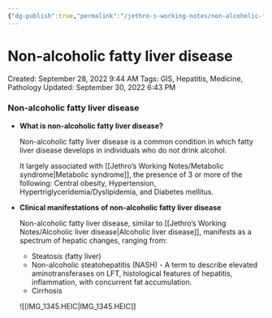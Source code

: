 ```yaml
---
{"dg-publish":true,"permalink":"/jethro-s-working-notes/non-alcoholic-fatty-liver-disease/","dgPassFrontmatter":true}
---
```



# Non-alcoholic fatty liver disease

Created: September 28, 2022 9:44 AM
Tags: GIS, Hepatitis, Medicine, Pathology
Updated: September 30, 2022 6:43 PM

### Non-alcoholic fatty liver disease

- **What is non-alcoholic fatty liver disease?**
    
    Non-alcoholic fatty liver disease is a common condition in which fatty liver disease develops in individuals who do not drink alcohol.
    
    It largely associated with [[Jethro’s Working Notes/Metabolic syndrome\|Metabolic syndrome]], the presence of 3 or more of the following: Central obesity, Hypertension, Hypertriglyceridemia/Dyslipidemia, and Diabetes mellitus.
    
- **Clinical manifestations of non-alcoholic fatty liver disease**
    
    Non-alcoholic fatty liver disease, similar to [[Jethro’s Working Notes/Alcoholic liver disease\|Alcoholic liver disease]], manifests as a spectrum of hepatic changes, ranging from:
    
    - Steatosis (fatty liver)
    - Non-alcoholic steatohepatitis (NASH) - A term to describe elevated aminotransferases on LFT, histological features of hepatitis, inflammation, with concurrent fat accumulation.
    - Cirrhosis
    
    ![[IMG_1345.HEIC\|IMG_1345.HEIC]]